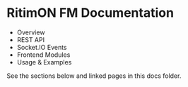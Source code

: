 # RitimON FM Documentation

- Overview
- REST API
- Socket.IO Events
- Frontend Modules
- Usage & Examples

See the sections below and linked pages in this docs folder.
